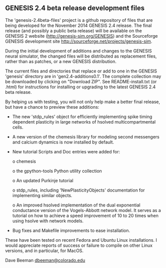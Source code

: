 GENESIS 2.4 beta release development files
------------------------------------------

The 'genesis-2.4beta-files' project is a github repository of
files that are being developed for the November 2014 GENESIS 2.4
release. The final release (and possibly a public beta release)
will be available on the GENESIS 2 website (http://genesis-sim.org/GENESIS)
and the Sourceforge GENESIS development site
http://sourceforge.net/projects/genesis-sim.

During the initial development of additions and changes to the GENESIS
neural simulator, the changed files will be distributed as replacement
files, rather than as patches, or a new GENESIS distribution.

The current files and directories that replace or add to one in the
GENESIS 'genesis' directory are in 'gen2.4-additions0.1'.
The complete collection may be downloaded by clicking on "Download ZIP".
See README-install.txt (or .html) for instructions for installing or
upgrading to the latest GENESIS 2.4 beta release.

By helping us with testing, you will not only help make a better
final release, but have a chance to preview these additions:

* The new 'stdp_rules' object for efficiently implementing spike timing
  dependent plasticity in large networks of hsolved multicompartmental cells.

* A new version of the chemesis library for modeling second messengers
  and calcium dynamics is now installed by default.

* New tutorial Scripts and Doc entries were added for:

  o chemesis

  o the gpython-tools Python utility collection

  o An updated Purkinje tutorial

  o stdp_rules, including 'NewPlasticityObjects' documentation for
    implementing similar objects.

  o An improved hsolved implementation of the dual exponential
    conductance version of the Vogels-Abbott network model.  It serves
    as a tutorial on how to achieve a speed improvement of 10 to 20
    times when using hsolve with network models.

* Bug fixes and Makefile improvements to ease installation.

These have been tested on recent Fedora and Ubuntu Linux installations.
I would appreciate reports of success or failure to compile on
other Linux versions, and in particular, for MacOS.

Dave Beeman
dbeeman@colorado.edu
